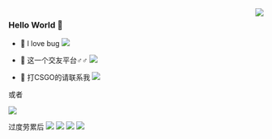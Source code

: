 <img align="right" src="https://github-readme-stats.vercel.app/api?username=chao325&show_icons=true&icon_color=CE1D2D&text_color=718096&bg_color=ffffff&hide_title=true" />

###  Hello World  👋


- :meat_on_bone: l love bug
[![](https://img.shields.io/badge/-JavaScript-DC143C?style=for-the-badge&logo=javascript&logoColor=ffffff)](https://www.w3school.com.cn/js/index.asp)


- :hammer: 这一个交友平台♂♂
[![](https://img.shields.io/badge/-Steam-DC143C?logo=steam&logoColor=#000000)](https://store.steampowered.com/)


- :ram: 打CSGO的请联系我
[![](https://img.shields.io/badge/-CS:GO-DC143C?style=for-the-badge&logo=Counter-Strike&logoColor=#000000)](https://store.steampowered.com/app/730/CounterStrike_Global_Offensive/)

或者

[![](https://img.shields.io/badge/-EpicGames-DC143C?style=for-the-badge&logo=EpicGames&logoColor=#000000)](https://www.epicgames.com/site/zh-CN/home)


过度劳累后
[![](https://img.shields.io/badge/-Vue-DC143C?style=for-the-badge&logo=Vue&logoColor=#000000)](https://www.epicgames.com/site/zh-CN/home)
[![](https://img.shields.io/badge/-React-DC143C?style=for-the-badge&logo=React&logoColor=#000000)](https://www.epicgames.com/site/zh-CN/home)
[![](https://img.shields.io/badge/-Flutter-DC143C?style=for-the-badge&logo=Flutter&logoColor=#000000)](https://www.epicgames.com/site/zh-CN/home)
[![](https://img.shields.io/badge/-Dart-DC143C?style=for-the-badge&logo=Dart&logoColor=#000000)](https://www.epicgames.com/site/zh-CN/home)



